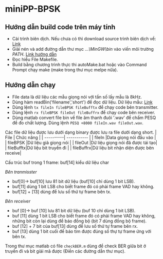 # miniPP-BPSK
## Hướng dẫn build code trên máy tính

* Cài trình biên dịch. Nếu chưa có thì download source trình biên dịch về: [Link](https://drive.google.com/file/d/1j4FnG02kGxLTWbm-wnNh0U_J4BB1c5cz/view?usp=sharing)
* Giải nén và add đường dẫn thư mục *...\MinGW\bin* vào viến môi trường *PATH*. [Link hướng dẫn](https://quantrimang.com/them-bien-moi-truong-trong-windows-174960)
* Đọc hiểu File Makefile.
* Build bằng chương trình thực thi autoMake.bat hoặc vào Command Prompt chạy make (make trong thư mục melpe nữa).

## Hướng dẫn chạy

* File data là dữ liệu các mẫu giọng nói với tần số lấy mẫu là 8kHz. 
* Dùng hàm readBin('filename','short') để đọc dữ liệu. Dữ liệu mẫu: [Link](https://drive.google.com/drive/folders/1bHx8Py1nplFig0ZDf40omNmM-pI9yEFE?usp=sharing)
* Dùng lệnh `tx fileIn fileBPSK fileBufftx` để chạy code bên transmitter.
* Dùng lệnh `rx fileBPSK fileOut fileBuffrx` để chạy code bên receiver.
* Dùng matlab convert file bin về file âm thanh đuôi '.wav' để chấm PESQ để đo chất lượng. Dùng lệnh `PESQ +8000 fileIn.wav fileOut.wav`.

Các file dữ liệu được lưu dưới dạng binary được lưu ra file dưới dạng short.
| File      | Chức năng |
| ----------| ----------- |
| fileIn    |Data giọng nói đầu vào       |
| fileBPSK  |Dữ liệu giả giọng nói        |
| fileOut   |Dữ liệu giọng nói đã được tái tạo|
| fileBufftx|Dữ liệu bit truyền đi |
| fileBuffrx|Dữ liệu bit nhận diện được bên receive|

Cấu trúc buf trong 1 frame: buf[14] kiểu dữ liệu char

*Bên tranmisster* 
* buf[0]-> buf[10] lưu 81 bit dữ liệu (buf[10] chỉ dùng 1 bit LSB).
* buf[11] dùng 1 bit LSB cho biết frame đó có phải frame VAD hay không.
* buf[12] + [13] dùng để lưu số thứ tự frame bên tx.

*Bên receiver* 
* buf [0]-> buf [10] lưu 81 bit dữ liệu (buf 10 chỉ dùng 1 bit LSB).
* buf [11] dùng 1 bit LSB cho biết frame đó có phải frame VAD hay không, những bit còn lại dùng để báo đồng bộ (bit 7 dùng đồng bộ frame).
* buf [12] + 7 bit của buf[13] dùng để lưu số thứ tự frame bên rx.
* buf [13] dùng 1 bit cuối để báo tìm được đúng số thự tự frame ứng với bên tx.

Trong thư mục matlab có file `checkBER.m` dùng để check BER giữa bit ở truyền đi và bit giải mã được (Điền các đường dẫn thư mục).
